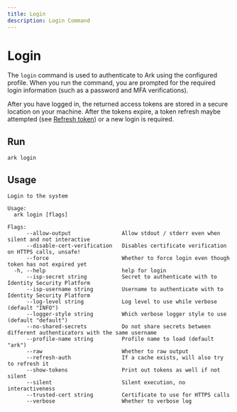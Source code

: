 ```yaml
---
title: Login
description: Login Command
---
```


# Login

The `login` command is used to authenticate to Ark using the configured profile. When you run the command, you are prompted for the required login information (such as a password and MFA verifications).

After you have logged in, the returned access tokens are stored in a secure location on your machine. After the tokens expire, a token refresh maybe attempted (see [Refresh token](../howto/refreshing_authentication.md)) or a new login is required.

## Run
```shell linenums="0"
ark login
```

## Usage
```shell
Login to the system

Usage:
  ark login [flags]

Flags:
      --allow-output                Allow stdout / stderr even when silent and not interactive
      --disable-cert-verification   Disables certificate verification on HTTPS calls, unsafe!
      --force                       Whether to force login even though token has not expired yet
  -h, --help                        help for login
      --isp-secret string           Secret to authenticate with to Identity Security Platform
      --isp-username string         Username to authenticate with to Identity Security Platform
      --log-level string            Log level to use while verbose (default "INFO")
      --logger-style string         Which verbose logger style to use (default "default")
      --no-shared-secrets           Do not share secrets between different authenticators with the same username
      --profile-name string         Profile name to load (default "ark")
      --raw                         Whether to raw output
      --refresh-auth                If a cache exists, will also try to refresh it
      --show-tokens                 Print out tokens as well if not silent
      --silent                      Silent execution, no interactiveness
      --trusted-cert string         Certificate to use for HTTPS calls
      --verbose                     Whether to verbose log
```
